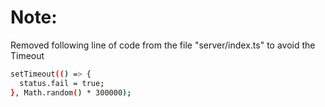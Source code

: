 
# Note:

Removed following line of code from the file "server/index.ts" to avoid the Timeout

```bash
setTimeout(() => {
  status.fail = true;
}, Math.random() * 300000);
```
